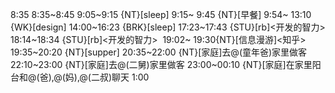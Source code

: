 
8:35
8:35~8:45
9:05~9:15 {NT}[sleep]
9:15~ 9:45 {NT}[早餐]
9:54~ 13:10 {WK}[design]<life-time-tracker>
14:00~16:23 {BRK}[sleep]
17:23~17:43 {STU}[rb]<开发的智力>
18:14~18:34 {STU}[rb]<开发的智力> 
19:02~ 19:30{NT}[信息漫游]<知乎>
19:35~20:20 {NT}[supper]
20:35~22:00 {NT}[家庭]去@(童年爸)家里做客
22:10~23:00 {NT}[家庭]去@(二舅)家里做客
23:00~00:10 {NT}[家庭]在家里阳台和@(爸),@(妈),@(二叔)聊天
1:00

